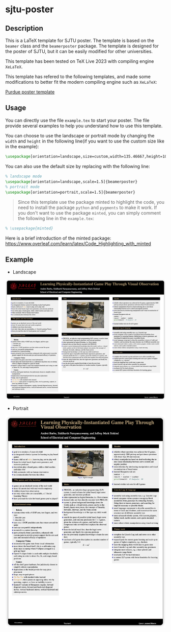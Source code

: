 # sjtu-poster

## Description

This is a LaTeX template for SJTU poster. The template is based on the `beamer` class and the `beamerposter` package. The template is designed for the poster of SJTU, but it can be easily modified for other universities.

This template has been tested on TeX Live 2023 with compiling engine `XeLaTeX`.

This template has refered to the following templates, and made some modifications to better fit the modern compiling engine such as `XeLaTeX`:

[Purdue poster template](https://github.com/abarbu/purdue-beamer)

## Usage

You can directly use the file `example.tex` to start your poster. The file provide several examples to help you understand how to use this template.

You can choose to use the landscape or portrait mode by changing the `width` and `height` in the following line(if you want to use the custom size like in the example):

```latex
\usepackage[orientation=landscape,size=custom,width=135.46667,height=101.6,scale=1.5]{beamerposter}
```

You can also use the default size by replacing with the following line:

```latex
% landscape mode
\usepackage[orientation=landscape,scale=1.5]{beamerposter}
% portrait mode
\usepackage[orientation=portrait,scale=1.5]{beamerposter}
```

> Since this template use the package minted to highlight the code, you need to install the package `python` and `pygments` to make it work. If you don't want to use the package `minted`, you can simply comment the following line in the `example.tex`:

```latex
% \usepackage{minted}
```

Here is a brief introduction of the minted package:
<https://www.overleaf.com/learn/latex/Code_Highlighting_with_minted>

## Example

- Landscape

![landscape](assets/landscape.png)

- Portrait

![portrait](assets/portrait.png)

